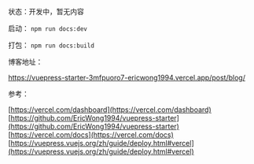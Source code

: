 状态：开发中，暂无内容

启动：
`npm run docs:dev`

打包：
`npm run docs:build`

博客地址：

https://vuepress-starter-3mfpuoro7-ericwong1994.vercel.app/post/blog/


参考：

[https://vercel.com/dashboard](https://vercel.com/dashboard)
[https://github.com/EricWong1994/vuepress-starter](https://github.com/EricWong1994/vuepress-starter)
[https://vercel.com/docs](https://vercel.com/docs)
[https://vuepress.vuejs.org/zh/guide/deploy.html#vercel](https://vuepress.vuejs.org/zh/guide/deploy.html#vercel)

